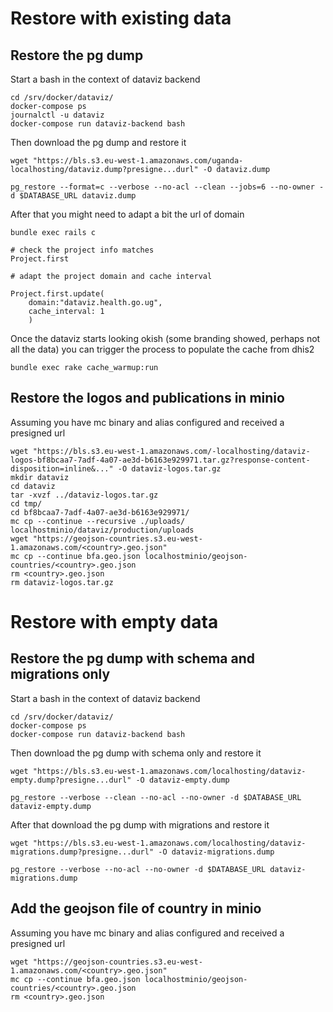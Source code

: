 # Restore with existing data

## Restore the pg dump

Start a bash in the context of dataviz backend

```
cd /srv/docker/dataviz/
docker-compose ps
journalctl -u dataviz
docker-compose run dataviz-backend bash
```

Then download the pg dump and restore it

```
wget "https://bls.s3.eu-west-1.amazonaws.com/uganda-localhosting/dataviz.dump?presigne...durl" -O dataviz.dump

pg_restore --format=c --verbose --no-acl --clean --jobs=6 --no-owner -d $DATABASE_URL dataviz.dump
```

After that you might need to adapt a bit the url of domain

```
bundle exec rails c

# check the project info matches
Project.first

# adapt the project domain and cache interval

Project.first.update(
    domain:"dataviz.health.go.ug",
    cache_interval: 1
    )
```

Once the dataviz starts looking okish (some branding showed, perhaps not all the data) you can trigger the process to populate the cache from dhis2

```
bundle exec rake cache_warmup:run
```

## Restore the logos and publications in minio

Assuming you have mc binary and alias configured
and received a presigned url

```
wget "https://bls.s3.eu-west-1.amazonaws.com/-localhosting/dataviz-logos-bf8bcaa7-7adf-4a07-ae3d-b6163e929971.tar.gz?response-content-disposition=inline&..." -O dataviz-logos.tar.gz
mkdir dataviz
cd dataviz
tar -xvzf ../dataviz-logos.tar.gz
cd tmp/
cd bf8bcaa7-7adf-4a07-ae3d-b6163e929971/
mc cp --continue --recursive ./uploads/ localhostminio/dataviz/production/uploads
wget "https://geojson-countries.s3.eu-west-1.amazonaws.com/<country>.geo.json"
mc cp --continue bfa.geo.json localhostminio/geojson-countries/<country>.geo.json
rm <country>.geo.json
rm dataviz-logos.tar.gz
```

# Restore with empty data

## Restore the pg dump with schema and migrations only

Start a bash in the context of dataviz backend

```
cd /srv/docker/dataviz/
docker-compose ps
docker-compose run dataviz-backend bash
```

Then download the pg dump with schema only and restore it

```
wget "https://bls.s3.eu-west-1.amazonaws.com/localhosting/dataviz-empty.dump?presigne...durl" -O dataviz-empty.dump

pg_restore --verbose --clean --no-acl --no-owner -d $DATABASE_URL dataviz-empty.dump
```

After that download the pg dump with migrations and restore it


```
wget "https://bls.s3.eu-west-1.amazonaws.com/localhosting/dataviz-migrations.dump?presigne...durl" -O dataviz-migrations.dump

pg_restore --verbose --no-acl --no-owner -d $DATABASE_URL dataviz-migrations.dump
```


## Add the geojson file of country in minio

Assuming you have mc binary and alias configured
and received a presigned url

```
wget "https://geojson-countries.s3.eu-west-1.amazonaws.com/<country>.geo.json"
mc cp --continue bfa.geo.json localhostminio/geojson-countries/<country>.geo.json
rm <country>.geo.json
```